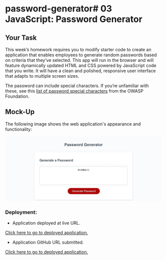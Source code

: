 # password-generator# 03 JavaScript: Password Generator

## Your Task

This week’s homework requires you to modify starter code to create an application that enables employees to generate random passwords based on criteria that they’ve selected. This app will run in the browser and will feature dynamically updated HTML and CSS powered by JavaScript code that you write. It will have a clean and polished, responsive user interface that adapts to multiple screen sizes.

The password can include special characters. If you’re unfamiliar with these, see this [list of password special characters](https://www.owasp.org/index.php/Password_special_characters) from the OWASP Foundation.



## Mock-Up

The following image shows the web application's appearance and functionality:

![The Password Generator application displays a red button to "Generate Password".](./Assets/password.jpeg)


### Deployment: 

* Application deployed at live URL.

[Click here to go to deployed application.](https://behnoosh93.github.io/password-generator/. )


* Application GitHub URL submitted.

[Click here to go to deployed application.](https://github.com/Behnoosh93/password-generator)
